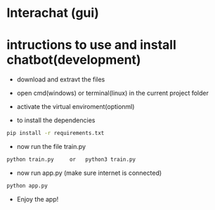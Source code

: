 # Interachat (gui)

# intructions to use and install chatbot(development)

- download and extravt the files
- open cmd(windows) or terminal(linux) in the current project folder
- activate the virtual enviroment(optionml)


- to install the dependencies
```bash
pip install -r requirements.txt
```

- now run the file train.py

```bash
python train.py     or   python3 train.py
```

- now run app.py (make sure internet is connected)

```bash
python app.py
```

- Enjoy the app!
